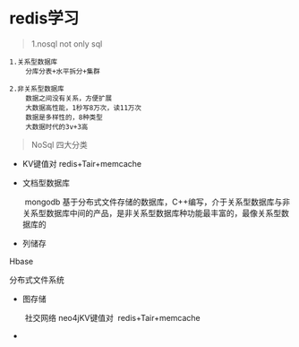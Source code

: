 # redis学习

> 1.nosql  not only sql

```
1.关系型数据库
	分库分表+水平拆分+集群

2.非关系型数据库
	数据之间没有关系，方便扩展
	大数据高性能，1秒写8万次，读11万次
	数据是多样性的，8种类型
	大数据时代的3v+3高

```

> NoSql 四大分类

- KV键值对
  	redis+Tair+memcache

- 文档型数据库

  ​    mongodb 基于分布式文件存储的数据库，C++编写，介于关系型数据库与非关系型数据库中间的产品，是非关系型数据库种功能最丰富的，最像关系型数据库的

-  列储存

  Hbase

  分布式文件系统

- 图存储

  ​	社交网络 neo4jKV键值对
  ​	redis+Tair+memcache

- 

